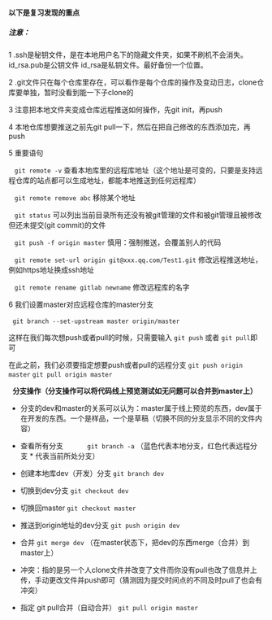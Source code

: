  #### 以下是复习发现的重点

 ##### 注意： 
 
  1 .ssh是秘钥文件，是在本地用户名下的隐藏文件夹，如果不刷机不会消失。id_rsa.pub是公钥文件 id_rsa是私钥文件。最好备份一个位置。
  
  2 .git文件只在每个仓库里存在，可以看作是每个仓库的操作及变动日志，clone仓库要单独，暂时没看到能一下子clone的
  
  3 注意把本地文件夹变成仓库远程推送如何操作，先git init，再push
  
 4 本地仓库想要推送之前先git pull一下，然后在把自己修改的东西添加完，再push
   
  5 重要语句
  
    ````git remote -v````  查看本地库里的远程库地址（这个地址是可变的，只要是支持远程仓库的站点都可以生成地址，都能本地推送到任何远程库）
    
    ```git remote remove abc``` 移除某个地址

    ```git status``` 可以列出当前目录所有还没有被git管理的文件和被git管理且被修改但还未提交(git commit)的文件

    ```git push -f origin master```  慎用：强制推送，会覆盖别人的代码
    
    ```git remote set-url origin git@xxx.qq.com/Test1.git``` 修改远程推送地址，例如https地址换成ssh地址
    
    ```git remote rename gitlab newname``` 修改远程库的名字
           
   6 我们设置master对应远程仓库的master分支

     ```git branch --set-upstream master origin/master```    
      
   这样在我们每次想push或者pull的时候，只需要输入 ```git push``` 或者 ```git pull```即可

   在此之前，我们必须要指定想要push或者pull的远程分支 ```git push origin master``` ```git pull origin master```
   
 
   **分支操作（分支操作可以将代码线上预览测试如无问题可以合并到master上）**
   
  - 分支的dev和master的关系可以认为：master属于线上预览的东西，dev属于在开发的东西。一个是样品，一个是草稿（切换不同的分支显示不同的文件内容）   
   - 查看所有分支            ```git branch -a``` （蓝色代表本地分支，红色代表远程分支  * 代表当前所处分支）
   - 创建本地库dev（开发）分支  ```git branch dev```   
   - 切换到dev分支             ```git checkout dev```
   - 切换回master              ```git checkout master```
   - 推送到origin地址的dev分支  ```git push origin dev```
   - 合并  ```git merge dev``` （在master状态下，把dev的东西merge（合并）到master上）
   
   - 冲突：指的是另一个人clone文件并改变了文件而你没有pull也改了信息并上传，手动更改文件并push即可（猜测因为提交时间点的不同及时pull了也会有冲突）
   - 指定 git pull合并（自动合并） ```git pull origin master```
